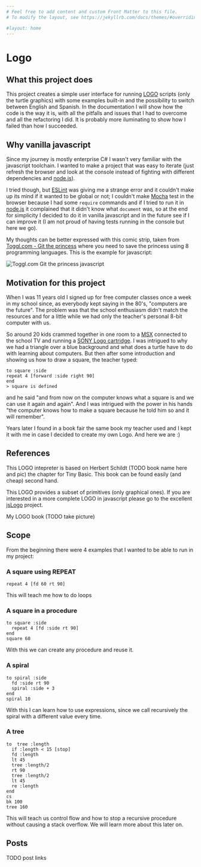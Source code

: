 ```yaml
---
# Feel free to add content and custom Front Matter to this file.
# To modify the layout, see https://jekyllrb.com/docs/themes/#overriding-theme-defaults

#layout: home
---
```

# Logo
## What this project does
This project creates a simple user interface for running [LOGO](https://en.wikipedia.org/wiki/Logo_(programming_language)) scripts (only the turtle graphics) with some examples built-in and the possibility to switch between English and Spanish.
In the documentation I will show how the code is the way it is, with all the pitfalls and issues that I had to overcome and all the refactoring I did. It is probably more iluminating to show how I failed than how I succeeded.
## Why vanilla javascript
Since my journey is mostly enterprise C# I wasn't very familiar with the javascript toolchain. I wanted to make a project that was easy to iterate (just refresh the browser and look at the console instead of fighting with different dependencies and [node.js](https://nodejs.org/)).

I tried though, but [ESLint](https://eslint.org/) was giving me a strange error and it couldn't make up its mind if it wanted to be global or not; I couldn't make [Mocha](https://mochajs.org/) test in the browser because I had some `require` commands and if I tried to run it in [node.js](https://nodejs.org/) it complained that it didn't know what `document` was, so at the end for simplicity I decided to do it in vanilla javascript and in the future see if I can improve it (I am not proud of having tests running in the console but here we go).

My thoughts can be better expressed with this comic strip, taken from [Toggl.com - Git the princess](https://toggl.com/programming-princess/) where you need to save the princess using 8 programming languages. This is the example for javascript:

![Toggl.com Git the princess javascript](/img/part1_toggl.com-git-save-the-princess-javascript.jpg)
## Motivation for this project
When I was 11 years old I signed up for free computer classes once a week in my school since, as everybody kept saying in the 80's, "computers are the future".
The problem was that the school enthusiasm didn't match the resources and for a little while we had only the teacher's personal 8-bit computer with us.

So around 20 kids crammed together in one room to a [MSX](https://en.wikipedia.org/wiki/MSX) connected to the school TV and running a [SONY Logo cartridge](https://www.generation-msx.nl/software/idealogic/logo-msx/release/3178/). I was intrigued to why we had a triangle over a blue background and what does a turtle have to do with learning about computers. But then after some introduction and showing us how to draw a square, the teacher typed:
```
to square :side
repeat 4 [forward :side right 90]
end
> square is defined
```
and he said "and from now on the computer knows what a square is and we can use it again and again". And I was intrigued with the power in his hands "the computer knows how to make a square because he told him so and it will remember".

Years later I found in a book fair the same book my teacher used and I kept it with me in case I decided to create my own Logo. And here we are :)
## References
This LOGO intepreter is based on Herbert Schildt (TODO book name here and pic) the chapter for Tiny Basic. This book can be found easily (and cheap) second hand.

This LOGO provides a subset of primitives (only graphical ones). If you are interested in a more complete LOGO in javascript please go to the excellent [jsLogo](https://github.com/inexorabletash/jslogo) project.

My LOGO book (TODO take picture)
## Scope
From the beginning there were 4 examples that I wanted to be able to run in my project:
### A square using REPEAT
```
repeat 4 [fd 60 rt 90]
```
This will teach me how to do loops
### A square in a procedure
```
to square :side
  repeat 4 [fd :side rt 90]
end
square 60
```
With this we can create any procedure and reuse it.
### A spiral
```
to spiral :side
  fd :side rt 90
  spiral :side + 3
end
spiral 10
```
With this I can learn how to use expressions, since we call recursively the spiral with a different value every time.
### A tree
```
to  tree :length
  if :length < 15 [stop]
  fd :length
  lt 45
  tree :length/2
  rt 90
  tree :length/2
  lt 45
  re :length
end
cs
bk 100
tree 160
```
This will teach us control flow and how to stop a recursive procedure without causing a stack overflow. We will learn more about this later on.
## Posts
TODO post links



